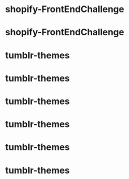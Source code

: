 # shopify-FrontEndChallenge
# shopify-FrontEndChallenge
# tumblr-themes
# tumblr-themes
# tumblr-themes
# tumblr-themes
# tumblr-themes
# tumblr-themes

